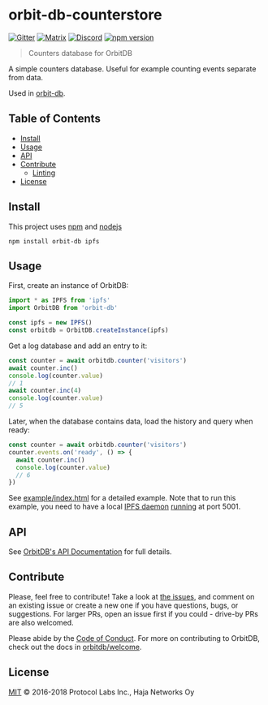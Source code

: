 # orbit-db-counterstore

[![Gitter](https://img.shields.io/gitter/room/nwjs/nw.js.svg)](https://gitter.im/orbitdb/Lobby) [![Matrix](https://img.shields.io/badge/matrix-%23orbitdb%3Apermaweb.io-blue.svg)](https://riot.permaweb.io/#/room/#orbitdb:permaweb.io) [![Discord](https://img.shields.io/discord/475789330380488707?color=blueviolet&label=discord)](https://discord.gg/cscuf5T)
[![npm version](https://badge.fury.io/js/orbit-db-counterstore.svg)](https://badge.fury.io/js/orbit-db-counterstore)

> Counters database for OrbitDB

A simple counters database. Useful for example counting events separate from data.

Used in [orbit-db](https://github.com/orbitdb/orbit-db).

## Table of Contents

- [Install](#install)
- [Usage](#usage)
- [API](#api)
- [Contribute](#contribute)
  - [Linting](#linting)
- [License](#license)

## Install

This project uses [npm](https://npmjs.com) and [nodejs](https://nodejs.org)

```
npm install orbit-db ipfs
```

## Usage

First, create an instance of OrbitDB:

```javascript
import * as IPFS from 'ipfs'
import OrbitDB from 'orbit-db'

const ipfs = new IPFS()
const orbitdb = OrbitDB.createInstance(ipfs)
```

Get a log database and add an entry to it:

```javascript
const counter = await orbitdb.counter('visitors')
await counter.inc()
console.log(counter.value)
// 1
await counter.inc(4)
console.log(counter.value)
// 5
```

Later, when the database contains data, load the history and query when ready:

```javascript
const counter = await orbitdb.counter('visitors')
counter.events.on('ready', () => {
  await counter.inc()
  console.log(counter.value)
  // 6
})
```

See [example/index.html](https://github.com/orbitdb/orbit-db-counterstore/blob/master/example/index.html) for a detailed example. Note that to run this example, you need to have a local [IPFS daemon](https://dist.ipfs.io/go-ipfs/floodsub-2) [running](https://ipfs.io/docs/getting-started/) at port 5001.

## API

See [OrbitDB's API Documentation](https://github.com/orbitdb/orbit-db/blob/master/API.md#countername) for full details.

## Contribute

Please, feel free to contribute! Take a look at [the issues](https://github.com/orbitdb/orbit-db-counterstore/issues), and comment on an existing issue or create a new one if you have questions, bugs, or suggestions. For larger PRs, open an issue first if you could - drive-by PRs are also welcomed.

Please abide by the [Code of Conduct](CODE_OF_CONDUCT.md). For more on contributing to OrbitDB, check out the docs in [orbitdb/welcome](https://github.com/orbitdb/welcome).

## License

[MIT](LICENSE) © 2016-2018 Protocol Labs Inc., Haja Networks Oy
